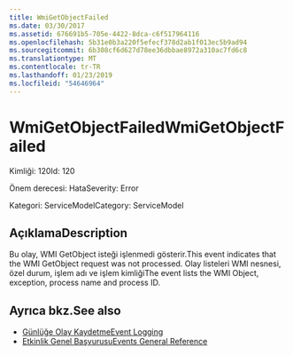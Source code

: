 ```yaml
---
title: WmiGetObjectFailed
ms.date: 03/30/2017
ms.assetid: 676691b5-705e-4422-8dca-c6f517964116
ms.openlocfilehash: 5b31e0b3a220f5efecf378d2ab1f013ec5b9ad94
ms.sourcegitcommit: 6b308cf6d627d78ee36dbbae8972a310ac7fd6c8
ms.translationtype: MT
ms.contentlocale: tr-TR
ms.lasthandoff: 01/23/2019
ms.locfileid: "54646964"
---
```

# <a name="wmigetobjectfailed"></a><span data-ttu-id="b308b-102">WmiGetObjectFailed</span><span class="sxs-lookup"><span data-stu-id="b308b-102">WmiGetObjectFailed</span></span>
<span data-ttu-id="b308b-103">Kimliği: 120</span><span class="sxs-lookup"><span data-stu-id="b308b-103">Id: 120</span></span>  
  
 <span data-ttu-id="b308b-104">Önem derecesi: Hata</span><span class="sxs-lookup"><span data-stu-id="b308b-104">Severity: Error</span></span>  
  
 <span data-ttu-id="b308b-105">Kategori: ServiceModel</span><span class="sxs-lookup"><span data-stu-id="b308b-105">Category: ServiceModel</span></span>  
  
## <a name="description"></a><span data-ttu-id="b308b-106">Açıklama</span><span class="sxs-lookup"><span data-stu-id="b308b-106">Description</span></span>  
 <span data-ttu-id="b308b-107">Bu olay, WMI GetObject isteği işlenmedi gösterir.</span><span class="sxs-lookup"><span data-stu-id="b308b-107">This event indicates that the WMI GetObject request was not processed.</span></span> <span data-ttu-id="b308b-108">Olay listeleri WMI nesnesi, özel durum, işlem adı ve işlem kimliği</span><span class="sxs-lookup"><span data-stu-id="b308b-108">The event lists the WMI Object, exception, process name and process ID.</span></span>  
  
## <a name="see-also"></a><span data-ttu-id="b308b-109">Ayrıca bkz.</span><span class="sxs-lookup"><span data-stu-id="b308b-109">See also</span></span>
- [<span data-ttu-id="b308b-110">Günlüğe Olay Kaydetme</span><span class="sxs-lookup"><span data-stu-id="b308b-110">Event Logging</span></span>](../../../../../docs/framework/wcf/diagnostics/event-logging/index.md)
- [<span data-ttu-id="b308b-111">Etkinlik Genel Başvurusu</span><span class="sxs-lookup"><span data-stu-id="b308b-111">Events General Reference</span></span>](../../../../../docs/framework/wcf/diagnostics/event-logging/events-general-reference.md)
